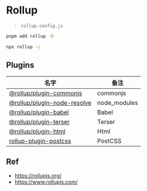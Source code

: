 # Rollup

> `rollup.config.js`


```bash
pnpm add rollup -D
```

```bash
npx rollup -c
```

## Plugins

名字|备注
---|---
[@rollup/plugin-commonjs](https://github.com/rollup/plugins/tree/master/packages/commonjs) | commonjs
[@rollup/plugin-node-resolve](https://github.com/rollup/plugins/tree/master/packages/node-resolve)| node_modules 
[@rollup/plugin-babel](https://github.com/rollup/plugins/tree/master/packages/babel) | Babel
[@rollup/plugin-terser](https://github.com/rollup/plugins/tree/master/packages/terser) | Terser
[@rollup/plugin-html](https://github.com/rollup/plugins/tree/master/packages/html) | Html
[rollup-plugin-postcss](https://github.com/egoist/rollup-plugin-postcss) | PostCSS

## Ref



* <https://rollupjs.org/>
* <https://www.rollupjs.com/>